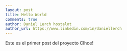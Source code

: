 ```yaml
---
layout: post
title: Hello World
comments: true
author: Daniel Lerch hostalot
author_url: https://www.linkedin.com/in/daniellerch
---
```


Este es el primer post del proyecto Clhoe!
